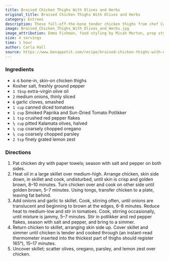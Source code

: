 ```yaml
---
title: Braised Chicken Thighs With Olives and Herbs
original_title: Braised Chicken Thighs With Olives and Herbs
category: Entrees
description: These fall-off-the-bone tender chicken thighs from chef Carla Hall are ideal for any night of the week. Hall starts with her Smoked Paprika and Sun-Dried Tomato Potlikker as a rich, smoky flavor foundation, then adds Kalamata olives, lemon zest, and fresh herbs for bright, uplifting notes.
image: Braised_Chicken_Thighs_With_Olives_and_Herbs.jpg
image_attribution: Emma Fishman, food styling by Micah Morton, prop styling by Stephanie Yeh
size: 4 servings
time: 1 hour
author: Carla Hall
source: https://www.bonappetit.com/recipe/braised-chicken-thighs-with-olives-and-herbs
---
```


### Ingredients

* `4-6` bone-in, skin-on chicken thighs
* Kosher salt, freshly ground pepper
* `1 tbsp` extra-virgin olive oil
* `2` medium onions, thinly sliced
* `6` garlic cloves, smashed
* `1 cup` canned diced tomatoes
* `1 cup` Smoked Paprika and Sun-Dried Tomato Potlikker
* `1 tsp` crushed red pepper flakes
* `⅓ cup` pitted Kalamata olives, halved
* `¼ cup` coarsely chopped oregano
* `¼ cup` coarsely chopped parsley
* `2 tsp` finely grated lemon zest

### Directions

1. Pat chicken dry with paper towels; season with salt and pepper on both sides.
2. Heat oil in a large skillet over medium-high. Arrange chicken, skin side down, in skillet and cook, undisturbed, until skin is crisp and golden brown, 8–10 minutes. Turn chicken over and cook on other side until golden brown, 5–7 minutes. Using tongs, transfer chicken to a plate, leaving fat behind.
3. Add onions and garlic to skillet. Cook, stirring often, until onions are translucent and beginning to brown at the edges, 6–8 minutes. Reduce heat to medium-low and stir in tomatoes. Cook, stirring occasionally, until mixture is jammy, 5–7 minutes. Stir in potlikker and red pepper flakes, season with salt and pepper, and bring to a simmer.
4. Return chicken to skillet, arranging skin side up. Cover skillet and simmer until chicken is tender and cooked through (an instant-read thermometer inserted into the thickest part of thighs should register 165°), 15–17 minutes.
5. Uncover skillet; scatter olives, oregano, parsley, and lemon zest over chicken.